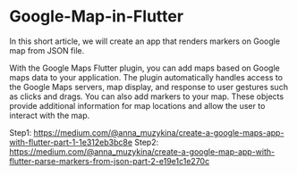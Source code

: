 # Google-Map-in-Flutter

In this short article, we will create an app that renders markers on Google map from JSON file.

With the Google Maps Flutter plugin, you can add maps based on Google maps data to your application. The plugin automatically handles access to the Google Maps servers, map display, and response to user gestures such as clicks and drags. You can also add markers to your map. These objects provide additional information for map locations and allow the user to interact with the map.

Step1: https://medium.com/@anna_muzykina/create-a-google-maps-app-with-flutter-part-1-1e312eb3bc8e
Step2: https://medium.com/@anna_muzykina/create-a-google-map-app-with-flutter-parse-markers-from-json-part-2-e19e1c1e270c
